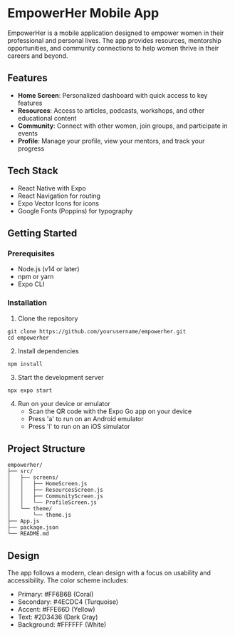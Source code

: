 # EmpowerHer Mobile App

EmpowerHer is a mobile application designed to empower women in their professional and personal lives. The app provides resources, mentorship opportunities, and community connections to help women thrive in their careers and beyond.

## Features

- **Home Screen**: Personalized dashboard with quick access to key features
- **Resources**: Access to articles, podcasts, workshops, and other educational content
- **Community**: Connect with other women, join groups, and participate in events
- **Profile**: Manage your profile, view your mentors, and track your progress

## Tech Stack

- React Native with Expo
- React Navigation for routing
- Expo Vector Icons for icons
- Google Fonts (Poppins) for typography

## Getting Started

### Prerequisites

- Node.js (v14 or later)
- npm or yarn
- Expo CLI

### Installation

1. Clone the repository
```
git clone https://github.com/yourusername/empowerher.git
cd empowerher
```

2. Install dependencies
```
npm install
```

3. Start the development server
```
npx expo start
```

4. Run on your device or emulator
   - Scan the QR code with the Expo Go app on your device
   - Press 'a' to run on an Android emulator
   - Press 'i' to run on an iOS simulator

## Project Structure

```
empowerher/
├── src/
│   ├── screens/
│   │   ├── HomeScreen.js
│   │   ├── ResourcesScreen.js
│   │   ├── CommunityScreen.js
│   │   └── ProfileScreen.js
│   └── theme/
│       └── theme.js
├── App.js
├── package.json
└── README.md
```

## Design

The app follows a modern, clean design with a focus on usability and accessibility. The color scheme includes:

- Primary: #FF6B6B (Coral)
- Secondary: #4ECDC4 (Turquoise)
- Accent: #FFE66D (Yellow)
- Text: #2D3436 (Dark Gray)
- Background: #FFFFFF (White)

